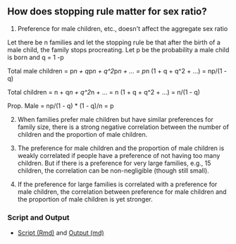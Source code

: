 ## How does stopping rule matter for sex ratio?

1. Preference for male children, etc., doesn't affect the aggregate sex ratio

Let there be n families and let the stopping rule be that after the birth of a male child, the family stops procreating. Let p be the probability a male child is born and q = 1 -p

Total male children = p*n + q*p*n + q^2*p*n + ...
                    = p*n (1 + q + q^2 + ...)
                    = np/(1 - q)

Total children = n + q*n + q^2*n + ...
               = n (1 + q + q^2 + ...) 
               = n/(1 - q)

Prop. Male     = np/(1 - q) * (1 - q)/n
               = p

2. When families prefer male children but have similar preferences for family size, there is a strong negative correlation between the number of children and the proportion of male children.

3. The preference for male children and the proportion of male children is weakly correlated if people have a preference of not having too many children. But if there is a preference for very large families, e.g., 15 children, the correlation can be non-negligible (though still small). 

4. If the preference for large families is correlated with a preference for male children, the correlation between preference for male children and the proportion of male children is yet stronger.


### Script and Output

* [Script (Rmd)](prop_men.Rmd) and [Output (md)](prop_men.md)